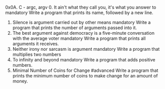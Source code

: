 0x0A. C - argc, argv
0. It ain't what they call you, it's what you answer to
mandatory
Write a program that prints its name, followed by a new line.
1. Silence is argument carried out by other means
mandatory
Write a program that prints the number of arguments passed into it.
2. The best argument against democracy is a five-minute conversation with the average voter
mandatory
Write a program that prints all arguments it receives.
3. Neither irony nor sarcasm is argument
mandatory
Write a program that multiplies two numbers
4. To infinity and beyond
mandatory
Write a program that adds positive numbers.
5. Minimal Number of Coins for Change
#advanced
Write a program that prints the minimum number of coins to make change for an amount of money.
